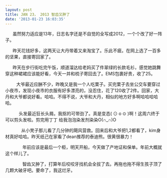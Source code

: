 ```yaml
---
layout: post
title: JAN 23， 2013 智齿又肿了
date: '2013-01-23 16:03:35'
---
```



      虽然努力适应是13年，日志名字还是不自觉的全写成2012，一个个改了好一阵子。

      昨天花钱好多，这两天让大丹带着又来淘宝了。乐此不疲。在网上选了一百多的坚果，直接寄回家了。

      昨天在步行街吃完午饭，顺道溜达给老妈买了件翠绿的长款毛衫，感觉她跳舞穿这种裙裙应该能好看，今天一并和梳子寄回去了。EMS包裹好贵，收了25。

         大爷最近应酬不少，昨晚又是我一个人吃栗子。买完栗子去坐公交车要穿过小夜市，发现小夜市的衣服有好多漂亮的，没忍住，花了120收了2件。回家，大丹和大爷都说好看。哈哈。不得不说，大爷和大丹，相似的地方好多啊哈哈哈哈哈。

           头发最近狂长头屑。我抠的可带劲了。真是变态( ⊙ o ⊙ )啊！这周六终于可以剪头发啦。剪完用丁丁 给我泡泡染发剂染染O(∩_∩)O

             从小凳子那儿看了几分钟的飓风营救。回来后和大爷把1,2都看了，kim身材真好哈哈。昨天纸己在家看了dean推荐的泰迪熊。很黄很暴力！

              年前应该是最后一个柜，明天开船，今天做了产地证和保单。年前大概就这个样儿了。

              智齿又肿了，打算年后咬咬牙找机会全拔了去。再拖也拖不得生孩子顶了几颗大破牙吧。要命了，我这烂牙。


